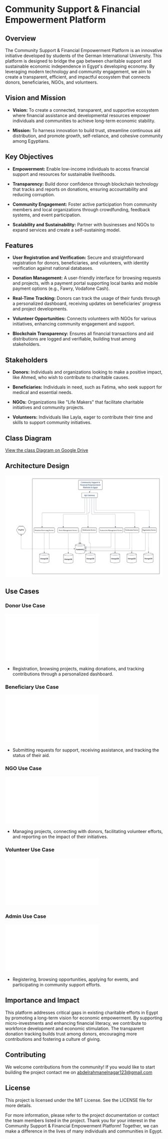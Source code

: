# Community Support & Financial Empowerment Platform

## Overview

The Community Support & Financial Empowerment Platform is an innovative initiative developed by students of the German International University. This platform is designed to bridge the gap between charitable support and sustainable economic independence in Egypt's developing economy. By leveraging modern technology and community engagement, we aim to create a transparent, efficient, and impactful ecosystem that connects donors, beneficiaries, NGOs, and volunteers.

## Vision and Mission

- **Vision:** To create a connected, transparent, and supportive ecosystem where financial assistance and developmental resources empower individuals and communities to achieve long-term economic stability.
  
- **Mission:** To harness innovation to build trust, streamline continuous aid distribution, and promote growth, self-reliance, and cohesive community among Egyptians.

## Key Objectives

- **Empowerment:** Enable low-income individuals to access financial support and resources for sustainable livelihoods.
  
- **Transparency:** Build donor confidence through blockchain technology that tracks and reports on donations, ensuring accountability and reducing corruption.
  
- **Community Engagement:** Foster active participation from community members and local organizations through crowdfunding, feedback systems, and event participation.
  
- **Scalability and Sustainability:** Partner with businesses and NGOs to expand services and create a self-sustaining model.

## Features

- **User Registration and Verification:** Secure and straightforward registration for donors, beneficiaries, and volunteers, with identity verification against national databases.
  
- **Donation Management:** A user-friendly interface for browsing requests and projects, with a payment portal supporting local banks and mobile payment options (e.g., Fawry, Vodafone Cash).
  
- **Real-Time Tracking:** Donors can track the usage of their funds through a personalized dashboard, receiving updates on beneficiaries' progress and project developments.
  
- **Volunteer Opportunities:** Connects volunteers with NGOs for various initiatives, enhancing community engagement and support.
  
- **Blockchain Transparency:** Ensures all financial transactions and aid distributions are logged and verifiable, building trust among stakeholders.

## Stakeholders

- **Donors:** Individuals and organizations looking to make a positive impact, like Ahmed, who wish to contribute to charitable causes.
  
- **Beneficiaries:** Individuals in need, such as Fatima, who seek support for medical and essential needs.
  
- **NGOs:** Organizations like "Life Makers" that facilitate charitable initiatives and community projects.
  
- **Volunteers:** Individuals like Layla, eager to contribute their time and skills to support community initiatives.

## Class Diagram

[View the class Diagram on Google Drive](https://drive.google.com/file/d/18xSCode3DjBXkPwAqxHUxTsqf4eRa-KO/view)

## Architecture Design

![Architecture Design](images/Architecture.png)


## Use Cases

### Donor Use Case

![Donor Use Case](images/Donor_usecase.pdf)  

- Registration, browsing projects, making donations, and tracking contributions through a personalized dashboard.

### Beneficiary Use Case

![Beneficiary Use Case](images/Beneficiary_usecase.pdf)  

- Submitting requests for support, receiving assistance, and tracking the status of their aid.

### NGO Use Case

![NGO Use Case](images/NGO_usecase.pdf)  

- Managing projects, connecting with donors, facilitating volunteer efforts, and reporting on the impact of their initiatives.

### Volunteer Use Case

![Donor Use Case](images/Volunteer_usecase.pdf)

### Admin Use Case

![Admin Use Case](images/Admin_usecase.pdf)  



- Registering, browsing opportunities, applying for events, and participating in community support efforts.


## Importance and Impact

This platform addresses critical gaps in existing charitable efforts in Egypt by promoting a long-term vision for economic empowerment. By supporting micro-investments and enhancing financial literacy, we contribute to workforce development and economic stimulation. The transparent donation tracking builds trust among donors, encouraging more contributions and fostering a culture of giving.


## Contributing

We welcome contributions from the community! If you would like to start building the project contact me on abdelrahmanelnagar123@gmail.com

## License

This project is licensed under the MIT License. See the LICENSE file for more details.

For more information, please refer to the project documentation or contact the team members listed in the project. Thank you for your interest in the Community Support & Financial Empowerment Platform! Together, we can make a difference in the lives of many individuals and communities in Egypt.
